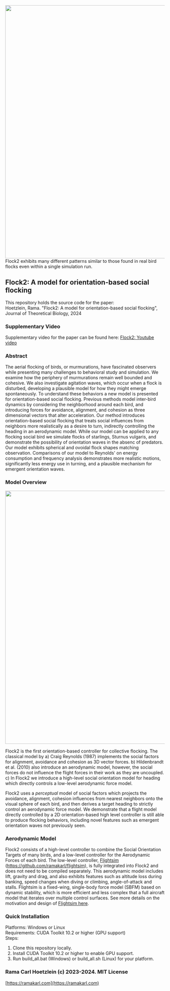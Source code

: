 <img src="https://github.com/ramakarl/Flock2/blob/main/docs/fig_flock2.jpg" width="800" />
Flock2 exhibits many different patterns similar to those found in real bird flocks even within a single simulation run. 

## Flock2: A model for orientation-based social flocking

This repository holds the source code for the paper:<br>
Hoetzlein, Rama. "Flock2: A model for orientation-based social flocking", Journal of Theoretical Biology, 2024<br>

### Supplementary Video
Supplementary video for the paper can be found here:
[Flock2: Youtube video](https://www.youtube.com/watch?v=lDEXNLLCwRU)

### Abstract
The aerial flocking of birds, or murmurations, have fascinated observers while presenting many challenges to behavioral study and simulation. We examine how the periphery of murmurations remain well bounded and cohesive. We also investigate agitation waves, which occur when a flock is disturbed, developing a plausible model for how they might emerge spontaneously. To understand these behaviors a new model is presented for orientation-based social flocking. Previous methods model inter-bird dynamics by considering
the neighborhood around each bird, and introducing forces for avoidance, alignment, and cohesion as three dimensional vectors that alter acceleration. Our method introduces orientation-based social flocking that treats social influences from neighbors more realistically as a desire to turn, indirectly controlling the heading in an aerodynamic model. While our model can be applied to any flocking social bird we simulate flocks of starlings, Sturnus vulgaris, and demonstrate the possibility of orientation waves in the absenc of predators. Our model exhibits spherical and ovoidal flock shapes matching observation. Comparisons of our model to Reynolds' on energy consumption and frequency analysis demonstrates more realistic motions, significantly less energy use in turning, and a plausible mechanism for emergent orientation waves.

### Model Overview
<img src="https://github.com/ramakarl/Flock2/blob/main/docs/fig_models.png" width="800" />

Flock2 is the first orientation-based controller for collective flocking. The classical model by a) Craig Reynolds (1987) implements the social factors for alignment, avoidance and cohesion as 3D vector forces. b) Hildenbrandt et al. (2010) also introduce an aerodynamic model, however, the social forces do not influence the flight forces in their work as they are uncoupled. c) In Flock2 we introduce a high-level social orientation model for heading which directly controls a low-level aerodynamic force model.

Flock2 uses a *perceptual* model of social factors which projects the avoidance, alignment, cohesion influences from nearest neighbors onto the visual sphere of each bird, and then derives a target heading to strictly control an aerodynamic force model. We demonstrate that a flight model directly controlled by a 2D orientation-based high level controller is still able to produce flocking behaviors, including novel features such as emergent orientation waves not previously seen.  

### Aerodynamic Model
Flock2 consists of a high-level controller to combine the Social Orientation Targets of many birds, and a low-level controller for the Aerodynamic Forces of each bird. The low-level controller, [Flightsim](https://github.com/ramakarl/flightsim) (https://github.com/ramakarl/flightsim), is fully integrated into Flock2 and does not need to be compiled separately. This aerodynamic model includes lift, gravity and drag, and also exhibits features such as altitude loss during banking, speed changes when diving or climbing, angle-of-attack and stalls. Flightsim is a fixed-wing, single-body force model (SBFM) based on dynamic stability, which is more efficient and less complex that a full aircraft model that iterates over multiple control surfaces. See more details on the motivation and design of [Flightsim here](https://github.com/ramakarl/flightsim). 

### Quick Installation
Platforms: Windows or Linux<br>
Requirements: CUDA Toolkit 10.2 or higher (GPU support)<br>
Steps:<br>
1. Clone this repository locally.<br>
2. Install CUDA Toolkit 10.2 or higher to enable GPU support.<br>
2. Run build_all.bat (Windows) or build_all.sh (Linux) for your platform.<br>

### Rama Carl Hoetzlein (c) 2023-2024. MIT License
[https://ramakarl.com](https://ramakarl.com)


